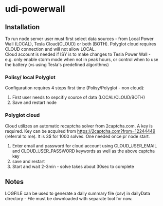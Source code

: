 # udi-powerwall

## Installation
To run node server user must first select data sources - from Local Power Wall (LOCAL),  Tesla Cloud(CLOUD) or both (BOTH).   Polyglot cloud requires CLOUD connection and will not allow LOCAL.  
Cloud account is needed if ISY is to make changes to Tesla Power Wall - e.g. only enable storm mode when not in peak hours, or control when to use the battery (vs using Tesla's predefined algorithms)

### Polisy/ local Polyglot
Configuration requires 4 steps first time (Polisy/Polyglot - non cloud):
1) First user needs to sepcifiy source of data (LOCAL/CLOUD/BOTH) 
2) Save and restart node


### Polyglot cloud
Cloud utilizes an automatic recaptcha solver from 2captcha.com.  A key is required.  Key can be acquired from https://2captcha.com?from=12244449 (referral to me). It is 3$ for 1000 solves.  One needed once pr node start.

1) Enter email and password for cloud account using CLOUD_USER_EMAIL and CLOUD_USER_PASSWORD keywords as well as the above captcha key
2) save and restart
3) Start and wait 2-3min - solve takes about 30sec to complete 

## Notes 
LOGFILE can be used to generate a daily summary file (csv) in dailyData directory - File must be downloaded with separate tool for now.
